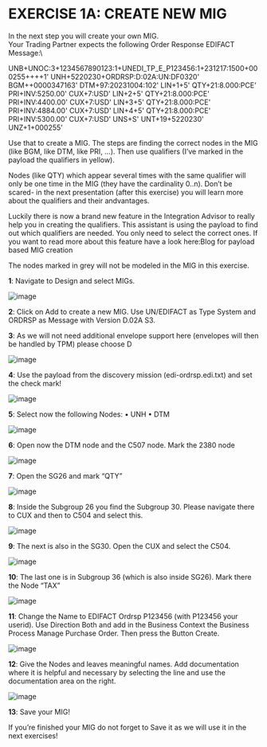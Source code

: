 # **EXERCISE 1A: CREATE NEW MIG**

In the next step you will create your own MIG. \
Your Trading Partner expects the following Order Response EDIFACT Message:\

UNB+UNOC:3+1234567890123:1+UNEDI_TP_E_P123456:1+231217:1500+000255++++1'
UNH+5220230+ORDRSP:D:02A:UN:DF0320'
BGM++0000347163'
DTM+97:20231004:102'
LIN+1+5'
QTY+21:8.000:PCE'
PRI+INV:5250.00'
CUX+7:USD'
LIN+2+5'
QTY+21:8.000:PCE'
PRI+INV:4400.00'
CUX+7:USD'
LIN+3+5'
QTY+21:8.000:PCE'
PRI+INV:4884.00'
CUX+7:USD'
LIN+4+5'
QTY+21:8.000:PCE'
PRI+INV:5300.00'
CUX+7:USD'
UNS+S'
UNT+19+5220230'
UNZ+1+000255'

Use that to create a MIG. The steps are finding the correct nodes in the MIG (like BGM, like DTM, like PRI, …). Then use qualifiers (I’ve marked in the payload the qualifiers in yellow).

Nodes (like QTY) which appear several times with the same qualifier will only be one time in the MIG (they have the cardinality 0..n). Don’t be scared- in the next presentation (after this exercise) you will learn more about the qualifiers and their andvantages.

Luckily there is now a brand new feature in the Integration Advisor to really help you in creating the qualifiers. This assistant is using the payload to find out which qualifiers are needed. You only need to select the correct ones. If you want to read more about this feature have a look here:Blog for payload based MIG creation

The nodes marked in grey will not be modeled in the MIG in this exercise.

**1**: Navigate to Design and select MIGs.

![image](https://github.com/SAP-samples/integration-suite-b2b-exercises-basic/blob/main/exercises/Ex01/2/assets/2.1.png)


**2**: Click on Add to create a new MIG. Use UN/EDIFACT as Type System and ORDRSP as Message with Version D.02A S3.


**3**: As we will not need additional envelope support here (envelopes will then be handled by TPM) please choose D

![image](https://github.com/SAP-samples/integration-suite-b2b-exercises-basic/blob/main/exercises/Ex01/2/assets/2.3.png)

**4**: Use the payload from the discovery mission (edi-ordrsp.edi.txt) and set the check mark!

![image](https://github.com/SAP-samples/integration-suite-b2b-exercises-basic/blob/main/exercises/Ex01/2/assets/2.4.png)


**5**: Select now the following Nodes:
•	UNH
•	DTM

![image](https://github.com/SAP-samples/integration-suite-b2b-exercises-basic/blob/main/exercises/Ex01/2/assets/2.5.png)


**6**: Open now the DTM node and the C507 node. Mark the 2380 node

![image](https://github.com/SAP-samples/integration-suite-b2b-exercises-basic/blob/main/exercises/Ex01/2/assets/2.6.png)


**7**: Open the SG26 and mark “QTY”

![image](https://github.com/SAP-samples/integration-suite-b2b-exercises-basic/blob/main/exercises/Ex01/2/assets/2.7.png)


**8**: Inside the Subgroup 26 you find the Subgroup 30. Please navigate there to CUX and then to C504 and select this.

![image](https://github.com/SAP-samples/integration-suite-b2b-exercises-basic/blob/main/exercises/Ex01/2/assets/2.8.png)


**9**: The next is also in the SG30. Open the CUX and select the C504.

![image](https://github.com/SAP-samples/integration-suite-b2b-exercises-basic/blob/main/exercises/Ex01/2/assets/2.9.png)


**10**: The last one is in Subgroup 36 (which is also inside SG26). Mark there the Node “TAX”

![image](https://github.com/SAP-samples/integration-suite-b2b-exercises-basic/blob/main/exercises/Ex01/2/assets/2.10.png)


**11**: Change the Name to EDIFACT Ordrsp P123456 (with P123456 your userid). Use Direction Both and add in the Business Context the Business Process Manage Purchase Order. Then press the Button Create.

![image](https://github.com/SAP-samples/integration-suite-b2b-exercises-basic/blob/main/exercises/Ex01/2/assets/2.11.png)


**12**: Give the Nodes and leaves meaningful names. Add documentation where it is helpful and necessary by selecting the line and use the documentation area on the right.

![image](https://github.com/SAP-samples/integration-suite-b2b-exercises-basic/blob/main/exercises/Ex01/2/assets/2.12.png)


**13**: Save your MIG!

If you’re finished your MIG do not forget to Save it as we will use it in the next exercises!
